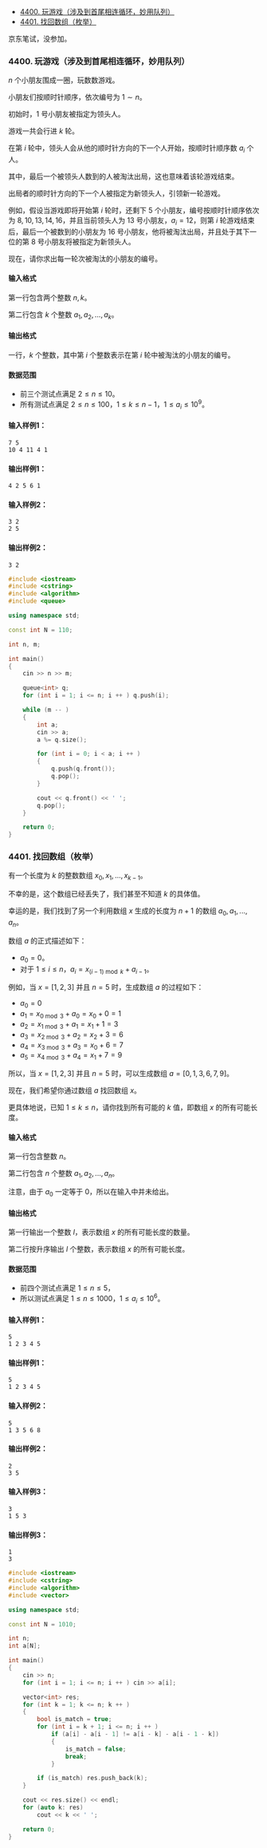 
<!-- @import "[TOC]" {cmd="toc" depthFrom=1 depthTo=6 orderedList=false} -->

<!-- code_chunk_output -->

- [4400. 玩游戏（涉及到首尾相连循环，妙用队列）](#4400-玩游戏涉及到首尾相连循环妙用队列)
- [4401. 找回数组（枚举）](#4401-找回数组枚举)

<!-- /code_chunk_output -->

京东笔试，没参加。

### 4400. 玩游戏（涉及到首尾相连循环，妙用队列）

$n$ 个小朋友围成一圈，玩数数游戏。

小朋友们按顺时针顺序，依次编号为 $1 \sim n$。

初始时，$1$ 号小朋友被指定为领头人。

游戏一共会行进 $k$ 轮。

在第 $i$ 轮中，领头人会从他的顺时针方向的下一个人开始，按顺时针顺序数 $a_i$ 个人。

其中，最后一个被领头人数到的人被淘汰出局，这也意味着该轮游戏结束。

出局者的顺时针方向的下一个人被指定为新领头人，引领新一轮游戏。

例如，假设当游戏即将开始第 $i$ 轮时，还剩下 $5$ 个小朋友，编号按顺时针顺序依次为 $8,10,13,14,16$，并且当前领头人为 $13$ 号小朋友，$a_i = 12$，则第 $i$ 轮游戏结束后，最后一个被数到的小朋友为 $16$ 号小朋友，他将被淘汰出局，并且处于其下一位的第 $8$ 号小朋友将被指定为新领头人。

现在，请你求出每一轮次被淘汰的小朋友的编号。

<h4>输入格式</h4>

第一行包含两个整数 $n,k$。

第二行包含 $k$ 个整数 $a_1,a_2,...,a_k$。

<h4>输出格式</h4>

一行，$k$ 个整数，其中第 $i$ 个整数表示在第 $i$ 轮中被淘汰的小朋友的编号。

<h4>数据范围</h4>

- 前三个测试点满足 $2 \le n \le 10$。
- 所有测试点满足 $2 \le n \le 100$，$1 \le k \le n-1$，$1 \le a_i \le 10^9$。

<h4>输入样例1：</h4>

```
7 5
10 4 11 4 1
```

<h4>输出样例1：</h4>

```
4 2 5 6 1
```

<h4>输入样例2：</h4>

```
3 2
2 5
```

<h4>输出样例2：</h4>

```
3 2
```

```cpp
#include <iostream>
#include <cstring>
#include <algorithm>
#include <queue>

using namespace std;

const int N = 110;

int n, m;

int main()
{
    cin >> n >> m;

    queue<int> q;
    for (int i = 1; i <= n; i ++ ) q.push(i);

    while (m -- )
    {
        int a;
        cin >> a;
        a %= q.size();

        for (int i = 0; i < a; i ++ )
        {
            q.push(q.front());
            q.pop();
        }

        cout << q.front() << ' ';
        q.pop();
    }

    return 0;
}
```

### 4401. 找回数组（枚举）

有一个长度为 $k$ 的整数数组 $x_0,x_1,...,x_{k-1}$。

不幸的是，这个数组已经丢失了，我们甚至不知道 $k$ 的具体值。

幸运的是，我们找到了另一个利用数组 $x$ 生成的长度为 $n+1$ 的数组 $a_0,a_1,...,a_n$。

数组 $a$ 的正式描述如下：

- $a_0 = 0$。
- 对于 $1 \le i \le n$，$a_i = x_{(i-1) \bmod k} + a_{i-1}$。

例如，当 $x = [1,2,3]$ 并且 $n=5$ 时，生成数组 $a$ 的过程如下：

- $a_0 = 0$
- $a_1 = x_{0 \bmod 3}+a_0=x_0+0=1$
- $a_2 = x_{1 \bmod 3}+a_1=x_1+1=3$
- $a_3 = x_{2 \bmod 3}+a_2=x_2+3=6$
- $a_4 = x_{3 \bmod 3}+a_3=x_0+6=7$
- $a_5 = x_{4 \bmod 3}+a_4=x_1+7=9$

所以，当 $x = [1,2,3]$ 并且 $n=5$ 时，可以生成数组 $a = [0,1,3,6,7,9]$。

现在，我们希望你通过数组 $a$ 找回数组 $x$。

更具体地说，已知 $1 \le k \le n$，请你找到所有可能的 $k$ 值，即数组 $x$ 的所有可能长度。

<h4>输入格式</h4>

第一行包含整数 $n$。

第二行包含 $n$ 个整数 $a_1,a_2,...,a_n$。

注意，由于 $a_0$ 一定等于 $0$，所以在输入中并未给出。

<h4>输出格式</h4>

第一行输出一个整数 $l$，表示数组 $x$ 的所有可能长度的数量。

第二行按升序输出 $l$ 个整数，表示数组 $x$ 的所有可能长度。

<h4>数据范围</h4>

- 前四个测试点满足 $1 \le n \le 5$，
- 所以测试点满足 $1 \le n \le 1000$，$1 \le a_i \le 10^6$。

<h4>输入样例1：</h4>

```
5
1 2 3 4 5
```

<h4>输出样例1：</h4>

```
5
1 2 3 4 5
```

<h4>输入样例2：</h4>

```
5
1 3 5 6 8
```

<h4>输出样例2：</h4>

```
2
3 5
```

<h4>输入样例3：</h4>

```
3
1 5 3
```

<h4>输出样例3：</h4>

```
1
3
```

```cpp
#include <iostream>
#include <cstring>
#include <algorithm>
#include <vector>

using namespace std;

const int N = 1010;

int n;
int a[N];

int main()
{
    cin >> n;
    for (int i = 1; i <= n; i ++ ) cin >> a[i];

    vector<int> res;
    for (int k = 1; k <= n; k ++ )
    {
        bool is_match = true;
        for (int i = k + 1; i <= n; i ++ )
            if (a[i] - a[i - 1] != a[i - k] - a[i - 1 - k])
            {
                is_match = false;
                break;
            }

        if (is_match) res.push_back(k);
    }

    cout << res.size() << endl;
    for (auto k: res)
        cout << k << ' ';

    return 0;
}
```